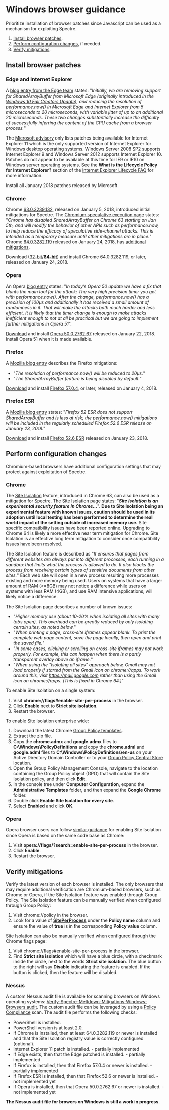 # Windows browser guidance

Prioritize installation of browser patches since Javascript can be used as a mechanism for exploiting Spectre.

1. [Install browser patches](#install-browser-patches).
1. [Perform configuration changes](#perform-configuration-changes), if needed.
1. [Verify mitigations](#verify-mitigations).

## Install browser patches

### Edge and Internet Explorer
A [blog entry from the Edge team](https://blogs.windows.com/msedgedev/2018/01/03/speculative-execution-mitigations-microsoft-edge-internet-explorer/) states: "*Initially, we are removing support for SharedArrayBuffer from Microsoft Edge (originally introduced in the [Windows 10 Fall Creators Update](https://developer.microsoft.com/en-us/microsoft-edge/platform/changelog/desktop/16299/?compareWith=15063)), and reducing the resolution of performance.now() in Microsoft Edge and Internet Explorer from 5 microseconds to 20 microseconds, with variable jitter of up to an additional 20 microseconds. These two changes substantially increase the difficulty of successfully inferring the content of the CPU cache from a browser process.*"

The [Microsoft advisory](https://portal.msrc.microsoft.com/en-US/security-guidance/advisory/ADV180002) only lists patches being available for Internet Explorer 11 which is the only supported version of Internet Explorer for Windows desktop operating systems. Windows Server 2008 SP2 supports Internet Explorer 9 and Windows Server 2012 supports Internet Explorer 10. Patches do not appear to be available at this time for IE9 or IE10 on Windows server operating systems. See the **What is the Lifecycle Policy for Internet Explorer?** section of the [Internet Explorer Lifecycle FAQ](https://support.microsoft.com/en-us/help/17454/lifecycle-faq-internet-explorer) for more information.

Install all January 2018 patches released by Microsoft.

### Chrome

Chrome [63.0.3239.132](https://chromereleases.googleblog.com/2018/01/stable-channel-update-for-desktop.html), released on January 5, 2018, introduced initial mitigations for Spectre. The [Chromium speculative execution page](https://www.chromium.org/Home/chromium-security/ssca) states: "*Chrome has disabled SharedArrayBuffer on Chrome 63 starting on Jan 5th, and will modify the behavior of other APIs such as performance.now, to help reduce the efficacy of speculative side-channel attacks. This is intended as a temporary measure until other mitigations are in place.*" Chrome [64.0.3282.119](https://chromereleases.googleblog.com/2018/01/stable-channel-update-for-desktop_24.html) released on January 24, 2018, has [additional mitigations](https://github.com/v8/v8/wiki/Untrusted-code-mitigations).

Download ([32-bit](https://dl.google.com/edgedl/chrome/install/GoogleChromeStandaloneEnterprise.msi)/**[64-bit](https://dl.google.com/edgedl/chrome/install/GoogleChromeStandaloneEnterprise64.msi)**) and install Chrome 64.0.3282.119, or later, released on January 24, 2018.

### Opera
An Opera [blog entry](https://blogs.opera.com/desktop/2018/01/opera-50-0-2762-67-stable-update/) states: "*In today’s Opera 50 update we have a fix that blunts the main tool for the attack: The very high precision timer you get with performance.now(). After the change, performance.now() has a precision of 100μs and additionally it has received a small amount of randomness in it. That will make the attacks both much harder and less efficient. It is likely that the timer change is enough to make attacks inefficient enough to not at all be practical but we are going to implement further mitigations in Opera 51*".

[Download](http://ftp.opera.com/pub/opera/desktop/50.0.2762.67/win/) and install [Opera 50.0.2762.67](https://blogs.opera.com/desktop/2018/01/opera-50-0-2762-67-stable-update/) released on January 22, 2018. Install Opera 51 when it is made available.

### Firefox

A [Mozilla blog entry](https://blog.mozilla.org/security/2018/01/03/mitigations-landing-new-class-timing-attack/) describes the Firefox mitigations:
* "*The resolution of performance.now() will be reduced to 20µs.*"
* "*The SharedArrayBuffer feature is being disabled by default.*"

[Download](https://www.mozilla.org/en-US/firefox/all/?q=English%20(US)) and install [Firefox 57.0.4](https://www.mozilla.org/en-US/firefox/57.0.4/releasenotes/), or later, released on January 4, 2018.

### Firefox ESR

A [Mozilla blog entry](https://blog.mozilla.org/security/2018/01/03/mitigations-landing-new-class-timing-attack/) states: "*Firefox 52 ESR does not support SharedArrayBuffer and is less at risk; the performance.now() mitigations will be included in the regularly scheduled Firefox 52.6 ESR release on January 23, 2018.*"

[Download](https://www.mozilla.org/en-US/firefox/organizations/all/?q=English%20(US)) and install [Firefox 52.6 ESR](https://www.mozilla.org/en-US/firefox/52.6.0/releasenotes/) released on January 23, 2018. 

## Perform configuration changes

Chromium-based browsers have additional configuration settings that may protect against exploitation of Spectre.

### Chrome

The [Site Isolation](http://www.chromium.org/Home/chromium-security/site-isolation) feature, introduced in Chrome 63, can also be used as a mitigation for Spectre. The Site Isolation page states: "**_Site Isolation is an experimental security feature in Chrome..._**". **Due to Site Isolation being an experimental feature with known issues, caution should be used in its adoption until local testing has been performed to determine the real world impact of the setting outside of increased memory use.** Site specific compatibility issues have been reported online. Upgrading to Chrome 64 is likely a more effective near term mitigation for Chrome. Site Isolation is an effective long term mitigation to consider once compatibility issues have been resolved. 

The Site Isolation feature is described as "*It ensures that pages from different websites are always put into different processes, each running in a sandbox that limits what the process is allowed to do.  It also blocks the process from receiving certain types of sensitive documents from other sites.*" Each web site will open in a new process resulting more processes existing and more memory being used. Users on systems that have a larger amount of RAM (>=8GB) may not notice a difference while users on systems with less RAM (4GB), and use RAM intensive applications, will likely notice a difference.

The Site Isolation page describes a number of known issues:
* "*Higher memory use (about 10-20% when isolating all sites with many tabs open). This overhead can be greatly reduced by only isolating certain sites, as noted below.*"
* "*When printing a page, cross-site iframes appear blank. To print the complete web page content, save the page locally, then open and print the saved file.*"
* "*In some cases, clicking or scrolling on cross-site iframes may not work properly. For example, this can happen when there is a partly transparent overlay above an iframe.*"
* "*When using the "Isolating all sites" approach below, Gmail may not load properly if started from the Gmail icon on chrome://apps. To work around this, visit https://mail.google.com rather than using the Gmail icon on chrome://apps.  (This is fixed in Chrome 64.)*"


To enable Site Isolation on a single system:
1. Visit **chrome://flags#enable-site-per-process** in the browser.
1. Click **Enable** next to **Strict site isolation**.
1. Restart the browser. 

To enable Site Isolation enterprise wide:
1. Download the latest Chrome [Group Policy templates](https://dl.google.com/dl/edgedl/chrome/policy/policy_templates.zip).
1. Extract the zip file.
1. Copy the **chrome.admx** and **google.admx** files to **C:\Windows\PolicyDefinitions** and copy the **chrome.adml** and **google.adml** files to **C:\Windows\PolicyDefinitions\en-us** on your Active Directory Domain Controller or to your [Group Policy Central Store](https://support.microsoft.com/en-us/help/3087759) location.
1. Open the Group Policy Management Console, navigate to the location containing the Group Policy object (GPO) that will contain the Site Isolation policy, and then click **Edit**.
1. In the console tree under **Computer Configuration**, expand the **Administrative Templates** folder, and then expand the **Google Chrome** folder.
1. Double click **Enable Site Isolation for every site**.
1. Select **Enabled** and click **OK**.

### Opera
Opera browser users can follow [similar guidance](https://blogs.opera.com/security/2018/01/opera-mitigates-critical-cpu-vulnerabilities/) for enabling Site Isolation since Opera is based on the same code base as Chrome: 

1. Visit **opera://flags/?search=enable-site-per-process** in the browser. 
1. Click **Enable**.
1. Restart the browser.

## Verify mitigations

Verify the latest version of each browser is installed. The only browsers that may require additional verification are Chromium-based browsers, such as Chrome or Opera, if the Site Isolation feature was enabled through Group Policy. The Site Isolation feature can be manually verified when configured through Group Policy:
1. Visit chrome://policy in the browser.
1. Look for a value of **[SitePerProcess](https://www.chromium.org/administrators/policy-list-3#SitePerProcess)** under the **Policy name** column and ensure the value of **true** is in the corresponding **Policy value** column.

Site Isolation can also be manually verified when configured through the Chrome flags page:
1. Visit chrome://flags#enable-site-per-process in the browser.
1. Find **Strict site isolation** which will have a blue circle, with a checkmark inside the circle, next to the words **Strict site isolation**. The blue button to the right will say **Disable** indicating the feature is enabled. If the button is clicked, then the feature will be disabled.

### Nessus
A custom Nessus audit file is available for scanning browsers on Windows operating systems: [Verify-Spectre-Meltdown-Mitigations-Windows-Browsers.audit](./../../verification/windows/Verify-Spectre-Meltdown-Mitigations-Windows-Browsers.audit). The custom audit file can be leveraged by using a [Policy Compliance](https://docs.tenable.com/nessus/7_0/Content/ScanAndPolicyTemplates.htm) scan. The audit file performs the following checks:
* PowerShell is installed.
* PowerShell version is at least 2.0.
* If Chrome is installed, then at least 64.0.3282.119 or newer is installed and that the Site Isolation registry value is correctly configured (optional).
* Internet Explorer 11 patch is installed. - partially implemented
* If Edge exists, then that the Edge patched is installed. - partially implemented
* If Firefox is installed, then that Firefox 57.0.4 or newer is installed. - partially implemented
* If Firefox ESR is installed, then that Firefox 52.6 or newer is installed. - not implemented yet
* If Opera is installed, then that Opera 50.0.2762.67 or newer is installed. - not implemented yet

**The Nessus audit file for browers on Windows is still a work in progress**.